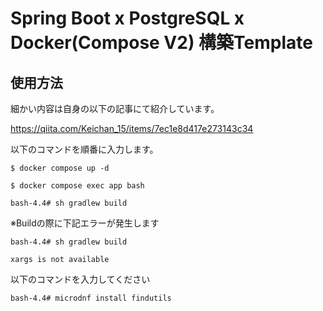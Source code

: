 # Spring Boot x PostgreSQL x Docker(Compose V2) 構築Template

## 使用方法
細かい内容は自身の以下の記事にて紹介しています。

https://qiita.com/Keichan_15/items/7ec1e8d417e273143c34

以下のコマンドを順番に入力します。

```
$ docker compose up -d

$ docker compose exec app bash

bash-4.4# sh gradlew build
```
※Buildの際に下記エラーが発生します
```
bash-4.4# sh gradlew build

xargs is not available
```
以下のコマンドを入力してください
```
bash-4.4# microdnf install findutils
```
